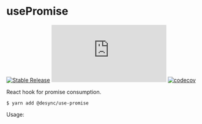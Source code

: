 # usePromise

[![Stable Release](https://img.shields.io/npm/v/@desync/use-promise.svg)](https://npm.im/@desync/use-promise) [![gzip size](https://img.badgesize.io/https://unpkg.com/@desync/use-promise@latest/dist/use-promise.umd.production.min.js?compression=gzip)](https://unpkg.com/@desync/use-promise@latest/dist/use-promise.umd.production.min.js) [![codecov](https://codecov.io/gh/belgattitude/desync/branch/master/graph/badge.svg?flag=usePromise)](https://codecov.io/gh/belgattitude/desync)

React hook for promise consumption.

```
$ yarn add @desync/use-promise
```

Usage:

```



```
